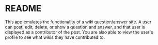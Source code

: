 README
======

This app emulates the functionality of a wiki question/answer site. A user can post, edit, delete, or show a question and answer,
and that user is displayed as a contributor of the post. You are also able to view the user's profile to see what wikis they have contributed to.

